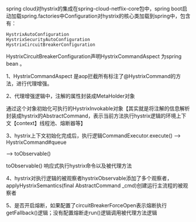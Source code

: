 spring cloud对hystrix的集成在spring-cloud-netflix-core包中，spring boot启动加载spring.factories中Configuration对hystrix的核心类加载到spring中，包含有：

```
HystrixAutoConfiguration
HystrixSecurityAutoConfiguration
HystrixCircuitBreakerConfiguration
```

HystrixCircuitBreakerConfiguration声明HystrixCommandAspect 为spring bean 。

1、HystrixCommandAspect 是aop拦截所有标注了@HystrixCommand的方法，进行代理增强。



2、代理增强逻辑中，注解的属性封装成MetaHolder对象

通过这个对象初始化可执行的HystrixInvokable对象【其实就是将注解的信息解析封装成hystrix的AbstractCommand，表示当前方法执行hystrix逻辑的环境上下文【context】线程池、熔断器等】



3、hystrix上下文初始化完成后，执行逻辑CommandExecutor.execute()   -->  HystrixCommand#queue

--> toObservable()

toObservable() 响应式执行hystrix命令以及被代理方法



4、hystrix对执行逻辑的被观察者hystrixObservable添加了多个观察者，applyHystrixSemantics(final AbstractCommand<R> _cmd)创建运行主流程的被观察者



5、是否开启熔断，如果配置了circuitBreakerForceOpen表示熔断执行getFallback()逻辑；没有配置熔断走run()逻辑调用被代理方法逻辑